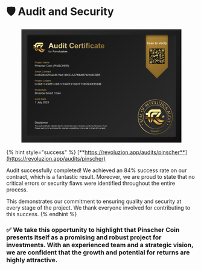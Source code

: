 # 🛡 Audit and Security

<figure><img src="../.gitbook/assets/cert.png" alt=""><figcaption></figcaption></figure>

{% hint style="success" %}
[**https://revoluzion.app/audits/pinscher**](https://revoluzion.app/audits/pinscher)

Audit successfully completed! We achieved an 84% success rate on our contract, which is a fantastic result. Moreover, we are proud to state that no critical errors or security flaws were identified throughout the entire process.

This demonstrates our commitment to ensuring quality and security at every stage of the project. We thank everyone involved for contributing to this success.
{% endhint %}

### ✅ We take this opportunity to highlight that Pinscher Coin presents itself as a promising and robust project for investments. With an experienced team and a strategic vision, we are confident that the growth and potential for returns are highly attractive. 
